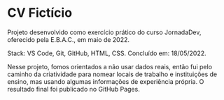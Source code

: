 # CV Fictício
Projeto desenvolvido como exercício prático do curso JornadaDev, oferecido pela E.B.A.C., em maio de 2022.

Stack: VS Code, Git, GitHub, HTML, CSS.
Concluído em: 18/05/2022.

Nesse projeto, fomos orientados a não usar dados reais, então fui pelo caminho da criatividade para nomear locais de trabalho e instituições de ensino, mas usando algumas informações de experiência própria. O resultado final foi publicado no GitHub Pages.
